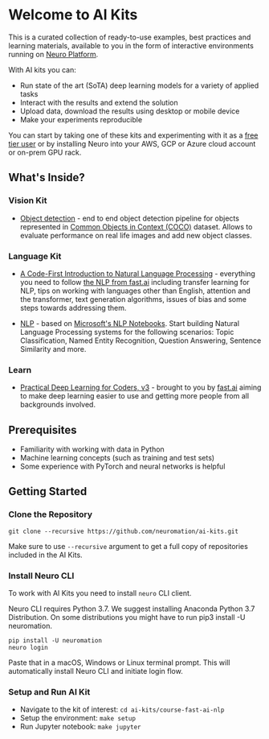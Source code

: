 # Welcome to AI Kits

This is a curated collection of ready-to-use examples, best practices and learning materials, available to you in the form of interactive environments running on [Neuro Platform](https://neu.ro).

With AI kits you can:
* Run state of the art (SoTA) deep learning models for a variety of applied tasks
* Interact with the results and extend the solution
* Upload data, download the results using desktop or mobile device
* Make your experiments reproducible

You can start by taking one of these kits and experimenting with it as a [free tier user](https://neu.ro/) or by installing Neuro into your AWS, GCP or Azure cloud account or on-prem GPU rack.

## What's Inside?

### Vision Kit

* [Object detection](object-detection) - end to end object detection pipeline for objects represented in [Common Objects in Context (COCO)](http://cocodataset.org) dataset. Allows to  evaluate performance on real life images and add new object classes.

### Language Kit

* [A Code-First Introduction to Natural Language Processing](course-fast-ai-nlp) - everything you need to follow [the NLP from fast.ai](https://www.fast.ai/2019/07/08/fastai-nlp/) including transfer learning for NLP, tips on working with languages other than English, attention and the transformer, text generation algorithms, issues of bias and some steps towards addressing them.

* [NLP](nlp) - based on [Microsoft's NLP Notebooks](https://github.com/microsoft/nlp). Start building Natural Language Processing systems for the following scenarios: Topic Classification, Named Entity Recognition, Question Answering, Sentence Similarity and more.


### Learn

* [Practical Deep Learning for Coders, v3](course-fast-ai-v3) - brought to you by [fast.ai](https://fast.ai) aiming to make deep learning easier to use and getting more people from all backgrounds involved.

## Prerequisites

* Familiarity with working with data in Python
* Machine learning concepts (such as training and test sets)
* Some experience with PyTorch and neural networks is helpful

## Getting Started

### Clone the Repository

```
git clone --recursive https://github.com/neuromation/ai-kits.git
```

Make sure to use `--recursive` argument to get a full copy of repositories included in the AI Kits.


### Install Neuro CLI

To work with AI Kits you need to install `neuro` CLI client.

Neuro CLI requires Python 3.7. We suggest installing Anaconda Python 3.7 Distribution. On some distributions you might have to run pip3 install -U neuromation.

```shell
pip install -U neuromation
neuro login
```

Paste that in a macOS, Windows or Linux terminal prompt. This will automatically install Neuro CLI and initiate login flow.

### Setup and Run AI Kit

* Navigate to the kit of interest: `cd ai-kits/course-fast-ai-nlp`
* Setup the environment: `make setup`
* Run Jupyter notebook: `make jupyter`
